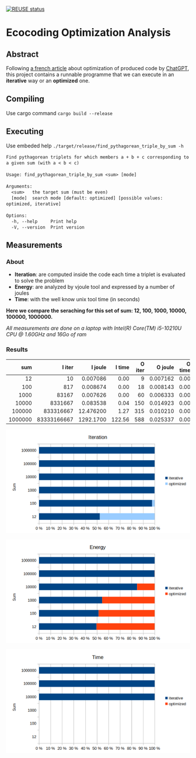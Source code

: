 <!--
SPDX-FileCopyrightText: 2023 Davidson <twister@davidson.fr>
SPDX-License-Identifier: CC-BY-NC-SA-4.0
-->

[![REUSE status](https://api.reuse.software/badge/github.com/fsfe/reuse-tool)](https://api.reuse.software/info/github.com/fsfe/reuse-tool)

# Ecocoding Optimization Analysis

## Abstract

Following [a french article](https://www.davidson.fr/blog/righttech-thinking) about optimization of produced code by [ChatGPT](https://openai.com/blog/chatgpt/), this project contains a runnable programme that we can execute in an **iterative** way or an **optimized** one.

## Compiling

Use cargo command `cargo build --release`

## Executing

Use embeded help `./target/release/find_pythagorean_triple_by_sum -h`

```
Find pythagorean triplets for which members a + b + c corresponding to a given sum (with a < b < c)

Usage: find_pythagorean_triple_by_sum <sum> [mode]

Arguments:
  <sum>   the target sum (must be even)
  [mode]  search mode [default: optimized] [possible values: optimized, iterative]

Options:
  -h, --help     Print help
  -V, --version  Print version
```

## Measurements

### About

* **Iteration**: are computed inside the code each time a triplet is evaluated to solve the problem 
* **Energy**: are analyzed by vjoule tool and expressed by a number of joules
* **Time**: with the well know unix tool time (in seconds)

**Here we compare the seraching for this set of sum: 12, 100, 1000, 10000, 100000, 1000000.**

*All measurements are done on a laptop with Intel(R) Core(TM) i5-10210U CPU @ 1.60GHz and 16Go of ram*

### Results

|sum    |I iter     |I joule   |I time|O iter|O joule |O time|
|------:|----------:|---------:|-----:|-----:|-------:|-----:|
|     12|         10|  0.007086|  0.00|     9|0.007162|  0.00|
|    100|        817|  0.008674|  0.00|    18|0.008143|  0.00|
|   1000|      83167|  0.007626|  0.00|    60|0.006333|  0.00|
|  10000|    8331667|  0.083538|  0.04|   150|0.014923|  0.00|
| 100000|  833316667| 12.476200|  1.27|   315|0.010210|  0.00|
|1000000|83333166667| 1292.1700|122.56|   588|0.025337|  0.00|


![Iteration %diff](https://github.com/davidson-consulting/Ecocoding-Optimization-Analysis/blob/main/measurements/iteration.png)

![Energy %diff](https://github.com/davidson-consulting/Ecocoding-Optimization-Analysis/blob/main/measurements/energy.png)

![Time %diff](https://github.com/davidson-consulting/Ecocoding-Optimization-Analysis/blob/main/measurements/time.png)
